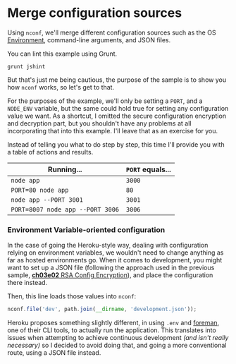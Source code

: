 # Merge configuration sources

Using `nconf`, we'll merge different configuration sources such as the OS [Environment][1], command-line arguments, and JSON files.

You can lint this example using Grunt.

```shell
grunt jshint
```

But that's just me being cautious, the purpose of the sample is to show you how `nconf` works, so let's get to that.

For the purposes of the example, we'll only be setting a `PORT`, and a `NODE_ENV` variable, but the same could hold true for setting any configuration value we want. As a shortcut, I omitted the secure configuration encryption and decryption part, but you shouldn't have any problems at all incorporating that into this example. I'll leave that as an exercise for you.

Instead of telling you what to do step by step, this time I'll provide you with a table of actions and results.

Running...|`PORT` equals...
---|---
`node app`|`3000`
`PORT=80 node app`|`80`
`node app --PORT 3001`|`3001`
`PORT=8007 node app --PORT 3006`|`3006`

### Environment Variable-oriented configuration

In the case of going the Heroku-style way, dealing with configuration relying on environment variables, we wouldn't need to change anything as far as hosted environments go. When it comes to development, you might want to set up a JSON file (following the approach used in the previous sample, [**ch03e02** RSA Config Encryption][2]), and place the configuration there instead.

Then, this line loads those values into `nconf`:

```js
nconf.file('dev', path.join(__dirname, 'development.json'));
```

Heroku proposes something slightly different, in using `.env` and [foreman][3], one of their CLI tools, to actually run the application. This translates into issues when attempting to achieve continuous development _(and isn't really necessary)_ so I decided to avoid doing that, and going a more conventional route, using a JSON file instead.

  [1]: http://en.wikipedia.org/wiki/Environment_variable
  [2]: https://github.com/bevacqua/buildfirst/tree/master/ch03/02_rsa-config-encryption "RSA Config Encryption"
  [3]: https://github.com/ddollar/foreman
